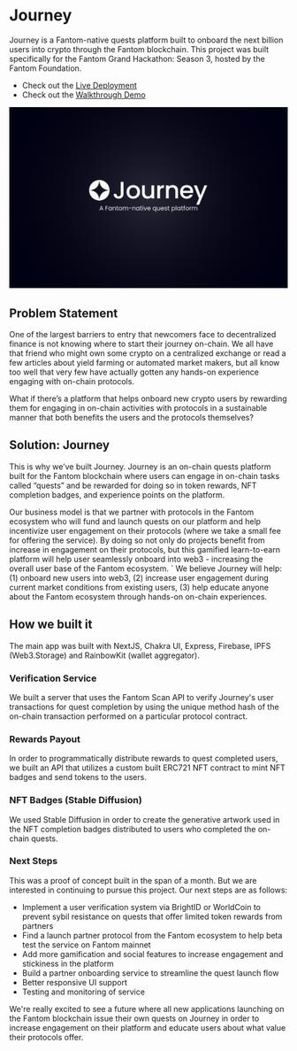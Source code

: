 # Journey

Journey is a Fantom-native quests platform built to onboard the next billion users into crypto through the Fantom blockchain. This project was built specifically for the Fantom Grand Hackathon: Season 3, hosted by the Fantom Foundation.

- Check out the [Live Deployment](https://tryjourney.xyz)
- Check out the [Walkthrough Demo](https://vimeo.com/805770352)

![](app/public/landing.png)

## Problem Statement

One of the largest barriers to entry that newcomers face to decentralized finance is not knowing where to start their journey on-chain. We all have that friend who might own some crypto on a centralized exchange or read a few articles about yield farming or automated market makers, but all know too well that very few have actually gotten any hands-on experience engaging with on-chain protocols.

What if there’s a platform that helps onboard new crypto users by rewarding them for engaging in on-chain activities with protocols in a sustainable manner that both benefits the users and the protocols themselves?

## Solution: Journey

This is why we’ve built Journey. Journey is an on-chain quests platform built for the Fantom blockchain where users can engage in on-chain tasks called “quests” and be rewarded for doing so in token rewards, NFT completion badges, and experience points on the platform.

Our business model is that we partner with protocols in the Fantom ecosystem who will fund and launch quests on our platform and help incentivize user engagement on their protocols (where we take a small fee for offering the service). By doing so not only do projects benefit from increase in engagement on their protocols, but this gamified learn-to-earn platform will help user seamlessly onboard into web3 - increasing the overall user base of the Fantom ecosystem.
`
We believe Journey will help: (1) onboard new users into web3, (2) increase user engagement during current market conditions from existing users, (3) help educate anyone about the Fantom ecosystem through hands-on on-chain experiences.


## How we built it
The main app was built with NextJS, Chakra UI, Express, Firebase, IPFS (Web3.Storage) and RainbowKit (wallet aggregator).

### Verification Service
We built a server that uses the Fantom Scan API to verify Journey's user transactions for quest completion by using the unique method hash of the on-chain transaction performed on a particular protocol contract.

### Rewards Payout
In order to programmatically distribute rewards to quest completed users, we built an API that utilizes a custom built ERC721 NFT contract to mint NFT badges and send tokens to the users.

### NFT Badges (Stable Diffusion)
We used Stable Diffusion in order to create the generative artwork used in the NFT completion badges distributed to users who completed the on-chain quests.

### Next Steps

This was a proof of concept built in the span of a month. But we are interested in continuing to pursue this project. Our next steps are as follows:

- Implement a user verification system via BrightID or WorldCoin to prevent sybil resistance on quests that offer limited token rewards from partners
- Find a launch partner protocol from the Fantom ecosystem to help beta test the service on Fantom mainnet
- Add more gamification and social features to increase engagement and stickiness in the platform
- Build a partner onboarding service to streamline the quest launch flow
- Better responsive UI support
- Testing and monitoring of service

We're really excited to see a future where all new applications launching on the Fantom blockchain issue their own quests on Journey in order to increase engagement on their platform and educate users about what value their protocols offer.